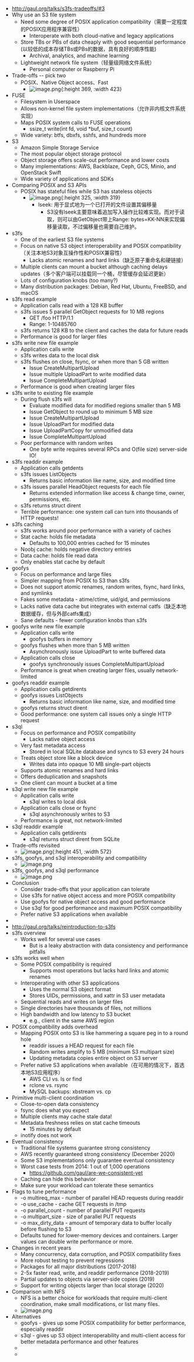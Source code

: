- http://gaul.org/talks/s3fs-tradeoffs/#3
- Why use an S3 file system
	- Need some degree of POSIX application compatibility（需要一定程度的POSIX应用程序兼容性）
		- Interoperate with both cloud-native and legacy applications
	- Store TBs or PBs of data cheaply with good sequential performance (以较低的成本存储TBs或PBs的数据，具有良好的顺序性能)
		- Archival, analytics, and machine learning
	- Lightweight network file system（轻量级网络文件系统）
		- Personal computer or Raspberry Pi
- Trade-offs -- pick two
	- POSIX、Native Object access、Fast
		- ![image.png](../assets/image_1668592301339_0.png){:height 369, :width 423}
- FUSE
	- Filesystem in Userspace
	- Allows non-kernel file system implementations（允许非内核文件系统实现）
	- Maps POSIX system calls to FUSE operations
		- ssize_t write(int fd, void *buf, size_t count)
	- Wide variety: btfs, dbxfs, sshfs, and hundreds more
- S3
	- Amazon Simple Storage Service
	- The most popular object storage protocol
	- Object storage offers scale-out performance and lower costs
	- Many implementations: AWS, Backblaze, Ceph, GCS, Minio, and OpenStack Swift
	- Wide variety of applications and SDKs
- Comparing POSIX and S3 APIs
	- POSIX has stateful files while S3 has stateless objects
		- ![image.png](../assets/image_1668592468167_0.png){:height 325, :width 319}
			- lseek: 用于显式地为一个已打开的文件设置其偏移量
				- S3没有lseek主要意味着追加写入操作比较难实现。而对于读取，则可以由GetObject带上Range: bytes=KK-NN来实现偏移量读取，不过偏移量也需要自己维护。
- s3fs
	- One of the earliest S3 file systems
	- Focus on native S3 object interoperability and POSIX compatibility（关注本地S3对象互操作性和POSIX兼容性）
		- Lacks atomic renames and hard links（缺乏原子重命名和硬链接）
	- Multiple clients can mount a bucket although caching delays updates（多个客户端可以挂载同一个桶，尽管缓存会延迟更新）
	- Lots of configuration knobs (too many?)
	- Many distribution packages: Debian, Red Hat, Ubuntu, FreeBSD, and macOS
- s3fs read example
	- Application calls read with a 128 KB buffer
	- s3fs issues 5 parallel GetObject requests for 10 MB regions
		- GET /foo HTTP/1.1
		- Range: 1-10485760
	- s3fs returns 128 KB to the client and caches the data for future reads
	- Performance is good for larger files
- s3fs write new file example
	- Application calls write
	- s3fs writes data to the local disk
	- s3fs flushes on close, fsync, or when more than 5 GB written
		- Issue CreateMultipartUpload
		- Issue multiple UploadPart to write modified data
		- Issue CompleteMultipartUpload
	- Performance is good when creating larger files
- s3fs write to existing file example
	- During flush s3fs will
		- Evaluate modified data for modified regions smaller than 5 MB
		- Issue GetObject to round up to minimum 5 MB size
		- Issue CreateMultipartUpload
		- Issue UploadPart for modified data
		- Issue UploadPartCopy for unmodified data
		- Issue CompleteMultipartUpload
	- Poor performance with random writes
		- One byte write requires several RPCs and O(file size) server-side IO!
- s3fs readdir example
	- Application calls getdents
	- s3fs issues ListObjects
		- Returns basic information like name, size, and modified time
	- s3fs issues parallel HeadObject requests for each file
		- Returns extended information like access & change time, owner, permissions, etc.
	- s3fs returns struct dirent
	- Terrible performance: one system call can turn into thousands of HTTP requests!
- s3fs caching
	- s3fs works around poor performance with a variety of caches
	- Stat cache: holds file metadata
		- Defaults to 100,000 entries cached for 15 minutes
	- Noobj cache: holds negative directory entries
	- Data cache: holds file read data
	- Only enables stat cache by default
- goofys
	- Focus on performance and large files
	- Simpler mapping from POSIX to S3 than s3fs
	- Does not support atomic renames, random writes, fsync, hard links, and symlinks
	- Fakes some metadata - atime/ctime, uid/gid, and permissions
	- Lacks native data cache but integrates with external catfs（缺乏本地数据缓存，但与外部catfs集成）
	- Sane defaults - fewer configuration knobs than s3fs
- goofys write new file example
	- Application calls write
		- goofys buffers in memory
	- goofys flushes when more than 5 MB written
		- Asynchronously issue UploadPart to write buffered data
	- Application calls close
		- goofys synchronously issues CompleteMultipartUpload
	- Performance is great when creating larger files, usually network-limited
- goofys readdir example
	- Application calls getdirents
	- goofys issues ListObjects
		- Returns basic information like name, size, and modified time
	- goofys returns struct dirent
	- Good performance: one system call issues only a single HTTP request
- s3ql
	- Focus on performance and POSIX compatibility
		- Lacks native object access
	- Very fast metadata access
		- Stored in local SQLite database and syncs to S3 every 24 hours
	- Treats object store like a block device
		- Writes data into opaque 10 MB single-part objects
	- Supports atomic renames and hard links
	- Offers deduplication and snapshots
	- One client can mount a bucket at a time
- s3ql write new file example
	- Application calls write
		- s3ql writes to local disk
	- Application calls close or fsync
		- s3ql asynchronously writes to S3
	- Performance is great, not network-limited
- s3ql readdir example
	- Application calls getdirents
		- s3ql returns struct dirent from SQLite
- Trade-offs revisited
	- ![image.png](../assets/image_1668594077236_0.png){:height 451, :width 572}
- s3fs, goofys, and s3ql interoperability and compatibility
	- ![image.png](../assets/image_1668594345950_0.png)
- s3fs, goofys, and s3ql performance
	- ![image.png](../assets/image_1668594816637_0.png)
- Conclusion
	- Consider trade-offs that your application can tolerate
	- Use s3fs for native object access and more POSIX compatibility
	- Use goofys for native object access and good performance
	- Use s3ql for good performance and maximum POSIX compatibility
	- Prefer native S3 applications when available
-
- http://gaul.org/talks/reintroduction-to-s3fs
- s3fs overview
	- Works well for several use cases
		- But is a leaky abstraction with data consistency and performance pitfalls
- s3fs works well when
	- Some POSIX compatibility is required
		- Supports most operations but lacks hard links and atomic renames
	- Interoperating with other S3 applications
		- Uses the normal S3 object format
		- Stores UIDs, permissions, and xattr in S3 user metadata
	- Sequential reads and writes on larger files
	- Single directories have thousands of files, not millions
	- High bandwidth and low latency to S3 bucket
		- e.g., client in the same AWS region
- POSIX compatibility adds overhead
	- Mapping POSIX onto S3 is like hammering a square peg in to a round hole
		- readdir issues a HEAD request for each file
		- Random writes amplify to 5 MB (minimum S3 multipart size)
		- Updating metadata copies entire object on S3 server
	- Prefer native S3 applications when available（在可用的情况下，首选本地S3应用程序）
		- AWS CLI vs. ls or find
		- rclone vs. rsync
		- MySQL backups: xbstream vs. cp
- Primitive multi-client coordination
	- Close-to-open data consistency
	- fsync does what you expect
	- Multiple clients may cache stale data!
	- Metadata freshness relies on stat cache timeouts
		- 15 minutes by default
	- inotify does not work
- Eventual consistency
	- Traditional file systems guarantee strong consistency
	- AWS recently guaranteed strong consistency (December 2020)
	- Some S3 implementations only guarantee eventual consistency
	- Worst case tests from 2014: 1 out of 1,000 operations
		- https://github.com/gaul/are-we-consistent-yet
	- Caching can hide this behavior
	- Make sure your workload can tolerate these semantics
- Flags to tune performance
	- -o multireq_max - number of parallel HEAD requests during readdir
	- -o use_cache - cache GET requests in /tmp
	- -o parallel_count - number of parallel PUT requests
	- -o multipart_size - size of parallel PUT requests
	- -o max_dirty_data - amount of temporary data to buffer locally before flushing to S3
	- Defaults tuned for lower-memory devices and containers. Larger values can double write performance or more.
- Changes in recent years
	- Many concurrency, data corruption, and POSIX compatibility fixes
	- More robust testing to prevent regressions
	- Packages for all major distributions (2017-2018)
	- 2-5x faster read, write, and readdir performance (2018-2019)
	- Partial updates to objects via server-side copies (2019)
	- Support for writing objects larger than local storage (2020)
- Comparison with NFS
	- NFS is a better choice for workloads that require multi-client coordination, make small modifications, or list many files.
	- ![image.png](../assets/image_1668598130844_0.png)
- Alternatives
	- goofys - gives up some POSIX compatibility for better performance, especially readdir
	- s3ql - gives up S3 object interoperability and multi-client access for better metadata performance and other features
	-
	-